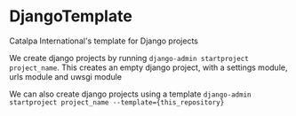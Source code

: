 # DjangoTemplate

Catalpa International's template for Django projects

We create django projects by running `django-admin startproject project_name`.
This creates an empty django project, with a settings module, urls module and uwsgi module

We can also create django projects using a template `django-admin startproject project_name --template={this_repository}`
